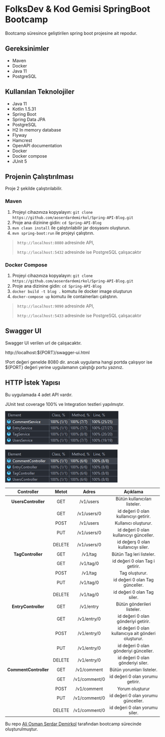 # FolksDev & Kod Gemisi SpringBoot Bootcamp

Bootcamp süresince geliştirilen spring boot projesine ait repodur.

## Gereksinimler

- Maven
- Docker
- Java 11
- PostgreSQL

## Kullanılan Teknolojiler

- Java 11
- Kotlin 1.5.31
- Spring Boot
- Spring Data JPA
- PostgreSQL
- H2 In memory database
- Flyway
- Hamcrest
- OpenAPI documentation
- Docker
- Docker compose
- JUnit 5

## Projenin Çalıştırılması

Proje 2 şekilde çalıştırılabilir.

### Maven

1. Projeyi cihazınıza kopyalayın: `git clone https://github.com/aoserdardemirkol/Spring-API-Blog.git`
2. Proje ana dizinine gidin: `cd Spring-API-Blog`
3. `mvn clean install` ile çalıştırılabilir jar dosyasını oluşturun.
4. `mvn spring-boot:run` ile projeyi çalıştırın.

> `http://localhost:8080` adresinde API,
>
> `http://localhost:5432` adresinde ise PostgreSQL çalışacaktır 


### Docker Compose

1. Projeyi cihazınıza kopyalayın: `git clone https://github.com/aoserdardemirkol/Spring-API-Blog.git`
2. Proje ana dizinine gidin: `cd Spring-API-Blog`
3. `docker build -t blog .` komutu ile docker image oluşturun
4. `docker-compose up` komutu ile containerları çalıştırın.

> `http://localhost:9090` adresinde API,
>
> `http://localhost:5433` adresinde ise PostgreSQL çalışacaktır

## Swagger UI

Swagger UI verilen url de çalışacaktır.

http://localhost:${PORT}/swagger-ui.html

!Port değeri genelde 8080 dir. ancak uygulama hangi portda çalışıyor ise ${PORT} değeri yerine uygulamanın çalıştığı portu yazınız.

## HTTP İstek Yapısı

Bu uygulamada 4 adet API vardır.

JUnit test coverage 100% ve Integration testleri yapılmıştır.

[![](./img/JUnit%20Test.png "FolksDev & Kod Gemisi")](https://github.com/aoserdardemirkol/)

[![](./img/Integration%20Test.png "FolksDev & Kod Gemisi")](https://github.com/aoserdardemirkol/)

|      Controller       | Metot  |     Adres     |                  Açıklama                           |        
| :-------------------: | :----: | :-----------: | :-------------------------------------------------: |
|  **UsersController**  |  GET   | /v1/users     | Bütün kullanıcıları listeler.                       |
|                       |  GET   | /v1/users/0   | id değeri 0 olan kullanıcıyı getirir.               |
|                       |  POST  | /v1/users     | Kullanıcı oluşturur.                                |
|                       |  PUT   | /v1/users/0   | id değeri 0 olan kullanıcıyı günceller.             |
|                       | DELETE | /v1/users/0   | id değerş 0 olan kullanıcıyı siler.                 |
| **TagController**     |  GET   | /v1/tag       | Bütün Tag leri listeler.                            |
|                       |  GET   | /v1/tag/0     | id değeri 0 olan Tag i getirir.                     |
|                       |  POST  | /v1/tag       | Tag oluşturur.                                      |
|                       |  PUT   | /v1/tag/0     | id değeri 0 olan Tag günceller.                     |
|                       | DELETE | /v1/tag/0     | id değeri 0 olan Tag siler.                         |
|  **EntryController**  |  GET   | /v1/entry     | Bütün gönderileri listeler.                         |
|                       |  GET   | /v1/entry/0   | id değeri 0 olan gönderiyi getirir.                 |
|                       |  POST  | /v1/entry/0   | id değeri 0 olan kullanıcıya ait gönderi oluşturur. |
|                       |  PUT   | /v1/entry/0   | id değeri 0 olan gönderiyi günceller.               |
|                       | DELETE | /v1/entry/0   | id değeri 0 olan gönderiyi siler.                   |
| **CommentController** |  GET   | /v1/comment   | Bütün yorumları listeler.                           |
|                       |  GET   | /v1/comment/0 | id değeri 0 olan yorumu getirir.                    |
|                       |  POST  | /v1/comment   | Yorum oluşturur                                     |
|                       |  PUT   | /v1/comment/0 | id değeri 0 olan yorumu günceller.                  |
|                       | DELETE | /v1/comment/0 | id değeri 0 olan yorumu siler.                      |

Bu repo [Ali Osman Serdar Demirkol](https://github.com/aoserdardemirkol) tarafından bootcamp sürecinde
oluşturulmuştur.
